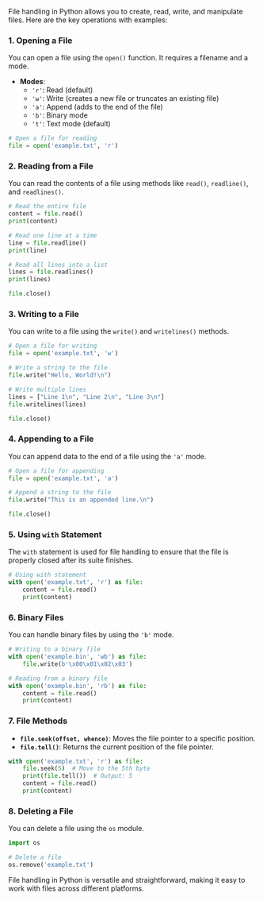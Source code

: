 File handling in Python allows you to create, read, write, and manipulate files. Here are the key operations with examples:

### 1. Opening a File
You can open a file using the `open()` function. It requires a filename and a mode.

- **Modes**:
  - `'r'`: Read (default)
  - `'w'`: Write (creates a new file or truncates an existing file)
  - `'a'`: Append (adds to the end of the file)
  - `'b'`: Binary mode
  - `'t'`: Text mode (default)

```python
# Open a file for reading
file = open('example.txt', 'r')
```

### 2. Reading from a File
You can read the contents of a file using methods like `read()`, `readline()`, and `readlines()`.

```python
# Read the entire file
content = file.read()
print(content)

# Read one line at a time
line = file.readline()
print(line)

# Read all lines into a list
lines = file.readlines()
print(lines)

file.close()
```

### 3. Writing to a File
You can write to a file using the `write()` and `writelines()` methods.

```python
# Open a file for writing
file = open('example.txt', 'w')

# Write a string to the file
file.write("Hello, World!\n")

# Write multiple lines
lines = ["Line 1\n", "Line 2\n", "Line 3\n"]
file.writelines(lines)

file.close()
```

### 4. Appending to a File
You can append data to the end of a file using the `'a'` mode.

```python
# Open a file for appending
file = open('example.txt', 'a')

# Append a string to the file
file.write("This is an appended line.\n")

file.close()
```

### 5. Using `with` Statement
The `with` statement is used for file handling to ensure that the file is properly closed after its suite finishes.

```python
# Using with statement
with open('example.txt', 'r') as file:
    content = file.read()
    print(content)
```

### 6. Binary Files
You can handle binary files by using the `'b'` mode.

```python
# Writing to a binary file
with open('example.bin', 'wb') as file:
    file.write(b'\x00\x01\x02\x03')

# Reading from a binary file
with open('example.bin', 'rb') as file:
    content = file.read()
    print(content)
```

### 7. File Methods
- **`file.seek(offset, whence)`**: Moves the file pointer to a specific position.
- **`file.tell()`**: Returns the current position of the file pointer.

```python
with open('example.txt', 'r') as file:
    file.seek(5)  # Move to the 5th byte
    print(file.tell())  # Output: 5
    content = file.read()
    print(content)
```

### 8. Deleting a File
You can delete a file using the `os` module.

```python
import os

# Delete a file
os.remove('example.txt')
```

File handling in Python is versatile and straightforward, making it easy to work with files across different platforms.